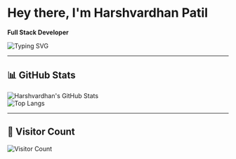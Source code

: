 # Hey there, I'm Harshvardhan Patil  
**Full Stack Developer**  

![Typing SVG](https://readme-typing-svg.herokuapp.com?font=Fira+Code&pause=1000&color=00C4FF&width=435&lines=Full+Stack+Developer;Building+with+React.js+and+Node.js;Always+Learning+New+Tech)

---

## 📊 GitHub Stats  

![Harshvardhan's GitHub Stats](https://github-readme-stats.vercel.app/api?username=Harshvardhanp4&show_icons=true&theme=radical)  
![Top Langs](https://github-readme-stats.vercel.app/api/top-langs/?username=Harshvardhanp4&langs_count=10&layout=compact&theme=radical)

---

## 📍 Visitor Count  
![Visitor Count](https://komarev.com/ghpvc/?username=Harshvardhanp4&label=Profile%20Views&color=blue&style=flat)
